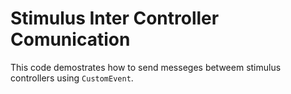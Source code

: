# Stimulus Inter Controller Comunication

This code demostrates how to send messeges betweem stimulus controllers using `CustomEvent`.
